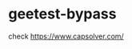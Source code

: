 # geetest-bypass
check https://www.capsolver.com/ 





















                                                                                                                  